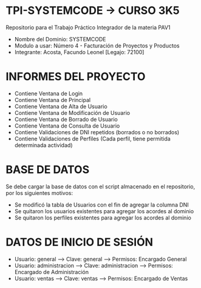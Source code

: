 # TPI-SYSTEMCODE -> CURSO 3K5
Repositorio para el Trabajo Práctico Integrador de la materia PAV1
- Nombre del Dominio: SYSTEMCODE 
- Modulo a usar: Número 4 - Facturación de Proyectos y Productos
- Integrante: Acosta, Facundo Leonel [Legajo: 72100]

# INFORMES DEL PROYECTO
- Contiene Ventana de Login
- Contiene Ventana de Principal
- Contiene Ventana de Alta de Usuario
- Contiene Ventana de Modificación de Usuario
- Contiene Ventana de Borrado de Usuario
- Contiene Ventana de Consulta de Usuario
- Contiene Validaciones de DNI repetidos (borrados o no borrados)
- Contiene Validaciones de Perfiles (Cada perfil, tiene permitida determinada actividad)

# BASE DE DATOS
Se debe cargar la base de datos con el script almacenado en el repositorio, por los siguientes motivos:
- Se modificó la tabla de Usuarios con el fin de agregar la columna DNI
- Se quitaron los usuarios existentes para agregar los acordes al dominio
- Se quitaron los perfiles existentes para agregar los acordes al dominio

# DATOS DE INICIO DE SESIÓN
- Usuario: general --> Clave: general --> Permisos: Encargado General
- Usuario: administracion --> Clave: administracion --> Permisos: Encargado de Administración
- Usuario: ventas --> Clave: ventas --> Permisos: Encargado de Ventas
